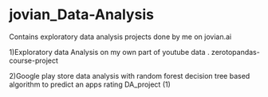 # jovian_Data-Analysis

Contains exploratory data analysis projects done by me on jovian.ai

1)Exploratory data Analysis on my own part of youtube data . zerotopandas-course-project

2)Google play store data analysis with random forest decision tree based algorithm to predict an apps rating DA_project (1)
